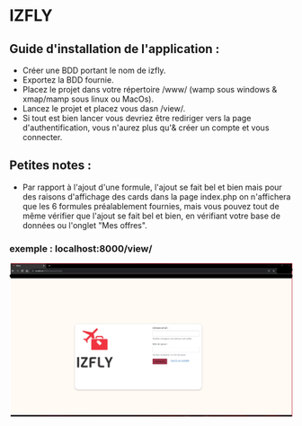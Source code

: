 # IZFLY

## Guide d'installation de l'application :
* Créer une BDD portant le nom de izfly.
* Exportez la BDD fournie.
* Placez le projet dans votre répertoire /www/ (wamp sous windows & xmap/mamp sous linux ou MacOs).
* Lancez le projet et placez vous dasn /view/.
* Si tout est bien lancer vous devriez être rediriger vers la page d'authentification, vous n'aurez plus qu'& créer un compte et vous connecter.

## Petites notes : 
* Par rapport à l'ajout d'une formule, l'ajout se fait bel et bien mais pour des raisons d'affichage des cards dans la page index.php on n'affichera que les 6 formules préalablement fournies, mais vous pouvez tout de même vérifier que l'ajout se fait bel et bien, en vérifiant votre base de données ou l'onglet "Mes offres".

### exemple : localhost:8000/view/

![alt text](/public/media/images/localhost.jpeg)